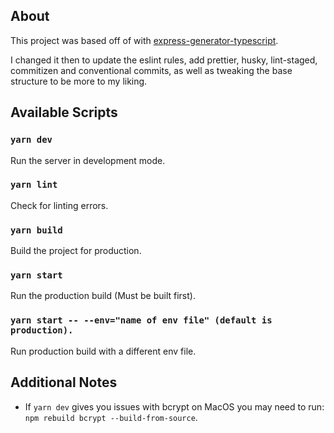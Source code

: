 ## About

This project was based off of with [express-generator-typescript](https://github.com/seanpmaxwell/express-generator-typescript).

I changed it then to update the eslint rules, add prettier, husky, lint-staged, commitizen and conventional commits, as well as tweaking the base structure to be more to my liking.

## Available Scripts

### `yarn dev`

Run the server in development mode.

### `yarn lint`

Check for linting errors.

### `yarn build`

Build the project for production.

### `yarn start`

Run the production build (Must be built first).

### `yarn start -- --env="name of env file" (default is production).`

Run production build with a different env file.

## Additional Notes

- If `yarn dev` gives you issues with bcrypt on MacOS you may need to run: `npm rebuild bcrypt --build-from-source`.
